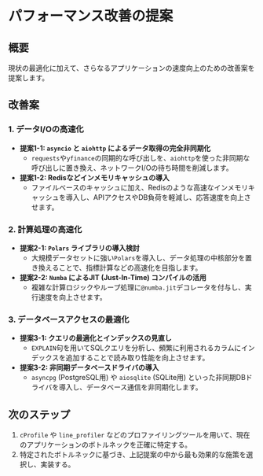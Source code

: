 # パフォーマンス改善の提案

## 概要

現状の最適化に加えて、さらなるアプリケーションの速度向上のための改善案を提案します。

## 改善案

### 1. データI/Oの高速化

- **提案1-1: `asyncio` と `aiohttp` によるデータ取得の完全非同期化**
  - `requests`や`yfinance`の同期的な呼び出しを、`aiohttp`を使った非同期な呼び出しに置き換え、ネットワークI/Oの待ち時間を削減します。
- **提案1-2: Redisなどインメモリキャッシュの導入**
  - ファイルベースのキャッシュに加え、Redisのような高速なインメモリキャッシュを導入し、APIアクセスやDB負荷を軽減し、応答速度を向上させます。

### 2. 計算処理の高速化

- **提案2-1: `Polars` ライブラリの導入検討**
  - 大規模データセットに強い`Polars`を導入し、データ処理の中核部分を置き換えることで、指標計算などの高速化を目指します。
- **提案2-2: `Numba` によるJIT (Just-In-Time) コンパイルの活用**
  - 複雑な計算ロジックやループ処理に`@numba.jit`デコレータを付与し、実行速度を向上させます。

### 3. データベースアクセスの最適化

- **提案3-1: クエリの最適化とインデックスの見直し**
  - `EXPLAIN`句を用いてSQLクエリを分析し、頻繁に利用されるカラムにインデックスを追加することで読み取り性能を向上させます。
- **提案3-2: 非同期データベースドライバの導入**
  - `asyncpg` (PostgreSQL用) や `aiosqlite` (SQLite用) といった非同期DBドライバを導入し、データベース通信を非同期化します。

## 次のステップ

1. `cProfile` や `line_profiler` などのプロファイリングツールを用いて、現在のアプリケーションのボトルネックを正確に特定する。
2. 特定されたボトルネックに基づき、上記提案の中から最も効果的な施策を選択し、実装する。
